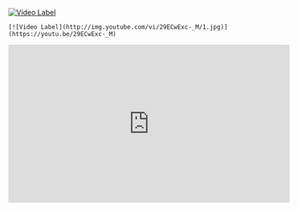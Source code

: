 
[![Video Label](http://img.youtube.com/vi/29ECwExc-_M/0.jpg)](https://youtu.be/29ECwExc-_M)




``` [![Video Label](http://img.youtube.com/vi/29ECwExc-_M/1.jpg)](https://youtu.be/29ECwExc-_M) ```
<iframe width="560" height="315" src="https://www.youtube.com/embed/29ECwExc-_M?si=ejYVsrXEEFgfWtnT" title="YouTube video player" frameborder="0" allow="accelerometer; autoplay; clipboard-write; encrypted-media; gyroscope; picture-in-picture; web-share" referrerpolicy="strict-origin-when-cross-origin" allowfullscreen></iframe>
